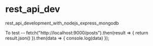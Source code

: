 # rest_api_dev

rest_api_development_with_nodejs_express_mongodb

To test --
fetch("http://localhost:9000/posts").then(result => {
return result.json()
}).then(data => {
console.log(data)
});

